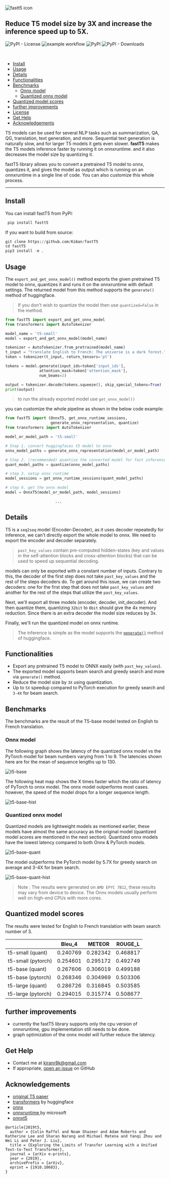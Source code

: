 ![fastt5 icon](https://raw.githubusercontent.com/Ki6an/fastT5/master/data/fastT5.png)

## **Reduce T5 model size by 3X and increase the inference speed up to 5X.** 
 ![PyPI - License](https://img.shields.io/pypi/l/fastt5)   ![example workflow](https://github.com/ki6an/fastT5/actions/workflows/ci-workflow.yml/badge.svg) ![PyPI](https://img.shields.io/pypi/v/fastt5)  ![PyPI - Downloads](https://img.shields.io/pypi/dm/fastt5)

</br>
 

- [Install](#install)
- [Usage](#usage)
- [Details](#details)
- [Functionalities](#functionalities)
- [Benchmarks](#benchmarks)
  - [Onnx model](#onnx-model)
  - [Quantized onnx model](#quantized-onnx-model)
- [Quantized model scores](#quantized-model-scores)
- [further improvements](#further-improvements)
- [License](#license)
- [Get Help](#get-help)
- [Acknowledgements](#acknowledgements)


T5 models can be used for several NLP tasks such as summarization, QA, QG, translation, text generation, and more. Sequential text generation is naturally slow,  and for larger T5 models it gets even slower. **fastT5** makes the T5 models inference faster by running it on onnxruntime. and it also decreases the model size by quantizing it. 

fastT5 library allows you to convert a pretrained T5 model to onnx, quantizes it, and gives the model as output which is running on an onnxruntime in a single line of code. You can also customize this whole process.


---
## Install 
You can install fastT5 from PyPI:
```python
 pip install fastt5
```
If you want to build from source:
```python
git clone https://github.com/Ki6an/fastT5
cd fastT5
pip3 install -e .
```


## Usage 

The `export_and_get_onnx_model()` method exports the given pretrained T5 model to onnx, quantizes it and runs it on the onnxruntime with default settings. The returned model from this method supports the `generate()` method of huggingface.

>If you don't wish to quantize the model then use `quantized=False` in the method.

```python
from fastT5 import export_and_get_onnx_model
from transformers import AutoTokenizer

model_name = 't5-small'
model = export_and_get_onnx_model(model_name)

tokenizer = AutoTokenizer.from_pretrained(model_name)
t_input = "translate English to French: The universe is a dark forest."
token = tokenizer(t_input, return_tensors='pt')

tokens = model.generate(input_ids=token['input_ids'],
               attention_mask=token['attention_mask'],
               num_beams=2)

output = tokenizer.decode(tokens.squeeze(), skip_special_tokens=True)
print(output)
```
> to run the already exported model use `get_onnx_model()` 

you can customize the whole pipeline as shown in the below code example:

```python
from fastT5 import (OnnxT5, get_onnx_runtime_sessions,
                    generate_onnx_representation, quantize)
from transformers import AutoTokenizer

model_or_model_path = 't5-small'

# Step 1. convert huggingfaces t5 model to onnx
onnx_model_paths = generate_onnx_representation(model_or_model_path)

# Step 2. (recommended) quantize the converted model for fast inference and to reduce model size.
quant_model_paths = quantize(onnx_model_paths)

# step 3. setup onnx runtime
model_sessions = get_onnx_runtime_sessions(quant_model_paths)

# step 4. get the onnx model
model = OnnxT5(model_or_model_path, model_sessions)

                      ...
```

## Details 
T5 is a `seq2seq` model (Encoder-Decoder), as it uses decoder repeatedly for inference, we can't directly export the whole model to onnx. We need to export the encoder and decoder separately. 

> `past_key_values` contain pre-computed hidden-states (key and values in the self-attention blocks and cross-attention blocks) that can be used to speed up sequential decoding.

models can only be exported with a constant number of inputs. Contrary to this, the decoder of the first step does not take `past_key_values` and the rest of the steps decoders do. To get around this issue,  we can create two decoders: one for the first step that does not take `past_key_values` and another for the rest of the steps that utilize the `past_key_values`.

Next, we'll export all three models (encoder, decoder, init_decoder). And then quantize them, quantizing `32bit` to `8bit` should give the 4x memory reduction. Since there is an extra decoder the model size reduces by 3x. 

Finally, we'll run the quantized model on onnx runtime. 

>The inference is simple as the model supports the [`generate()`](https://huggingface.co/transformers/main_classes/model.html?highlight=generate#transformers.generation_utils.GenerationMixin.generate) method of huggingface.



## Functionalities

- Export any pretrained T5 model to ONNX easily (with `past_key_values`).
- The exported model supports beam search and greedy search and more via `generate()` method.
- Reduce the model size by `3X` using quantization.
- Up to `5X` speedup compared to PyTorch execution for greedy search and `3-4X`  for beam search.

## Benchmarks
The benchmarks are the result of the T5-base model tested on English to French translation.

### Onnx model
The following graph shows the latency of the quantized onnx model vs the PyTorch model for beam numbers varying from 1 to 9. The latencies shown here are for the mean of sequence lengths up to 130.

![t5-base](https://raw.githubusercontent.com/Ki6an/fastT5/master/data/t5-base.png)

The following heat map shows the X times faster which the ratio of latency of PyTorch to onnx model.
The onnx model outperforms most cases. however, the speed of the model drops for a longer sequence length.


![t5-base-hist](https://raw.githubusercontent.com/Ki6an/fastT5/master/data/t5_base_h.png)

### Quantized onnx model
Quantized models are lightweight models as mentioned earlier, these models have almost the same accuracy as the original model (quantized model scores are mentioned in the next section). Quantized onnx models have the lowest latency compared to both Onnx &  PyTorch models.


![t5-base-quant](https://raw.githubusercontent.com/Ki6an/fastT5/master/data/t5-base-quant.png)
 
The model outperforms the PyTorch model by 5.7X for greedy search on average and 3-4X for beam search.


![t5-base-quant-hist](https://raw.githubusercontent.com/Ki6an/fastT5/master/data/t5_base_quant_h.png)


> Note : The results were generated on `AMD EPYC 7B12`, these results may vary from device to device. The Onnx models usually perform well on high-end CPUs with more cores.

## Quantized model scores 
The results were tested for English to French translation with beam search number of 3.

|                    | Bleu_4   | METEOR   | ROUGE_L  |
| ------------------ | -------- | -------- | -------- |
| t5-small (quant)   | 0.240769 | 0.282342 | 0.468817 |
| t5-small (pytorch) | 0.254601 | 0.295172 | 0.492749 |
| t5-base (quant)    | 0.267606 | 0.306019 | 0.499188 |
| t5-base (pytorch)  | 0.268346 | 0.304969 | 0.503306 |
| t5-large (quant)   | 0.286726 | 0.316845 | 0.503585 |
| t5-large (pytorch) | 0.294015 | 0.315774 | 0.508677 |


## further improvements 
- currently the fastT5 library supports only the cpu version of onnxruntime, gpu implementation still needs to be done.
- graph optimization of the onnx model will further reduce the latency.



## Get Help
- Contact me at kiranr8k@gmail.com
- If appropriate, [open an issue](https://github.com/Ki6an/fastT5-draft/issues/new/choose) on GitHub


## Acknowledgements
- [original T5 paper](https://arxiv.org/pdf/1910.10683.pdf)
- [transformers](https://github.com/huggingface/transformers)  by huggingface
- [onnx](https://github.com/onnx/onnx)
- [onnxruntime ](https://github.com/microsoft/onnxruntime) by microsoft
- [onnxt5]()

```
@article{2019t5,
  author = {Colin Raffel and Noam Shazeer and Adam Roberts and Katherine Lee and Sharan Narang and Michael Matena and Yanqi Zhou and Wei Li and Peter J. Liu},
  title = {Exploring the Limits of Transfer Learning with a Unified Text-to-Text Transformer},
  journal = {arXiv e-prints},
  year = {2019},
  archivePrefix = {arXiv},
  eprint = {1910.10683},
}
```